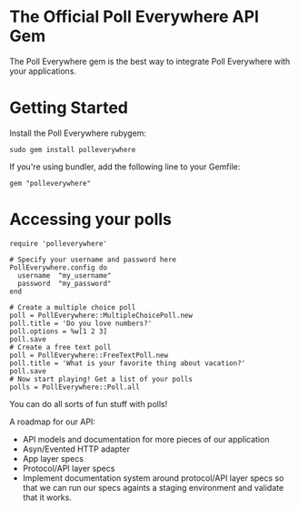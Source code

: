 # The Official Poll Everywhere API Gem

The Poll Everywhere gem is the best way to integrate Poll Everywhere with your applications.

# Getting Started

Install the Poll Everywhere rubygem:

    sudo gem install polleverywhere

If you're using bundler, add the following line to your Gemfile:

    gem "polleverywhere"

# Accessing your polls

    require 'polleverywhere'
    
    # Specify your username and password here
    PollEverywhere.config do
      username  "my_username"
      password  "my_password"
    end
    
    # Create a multiple choice poll
    poll = PollEverywhere::MultipleChoicePoll.new
    poll.title = 'Do you love numbers?'
    poll.options = %w[1 2 3]
    poll.save
    # Create a free text poll    
    poll = PollEverywhere::FreeTextPoll.new
    poll.title = 'What is your favorite thing about vacation?'
    poll.save
    # Now start playing! Get a list of your polls
    polls = PollEverywhere::Poll.all

You can do all sorts of fun stuff with polls!

A roadmap for our API:

* API models and documentation for more pieces of our application
* Asyn/Evented HTTP adapter
* App layer specs
* Protocol/API layer specs
* Implement documentation system around protocol/API layer specs so that we can run our specs againts a staging environment and validate that it works.